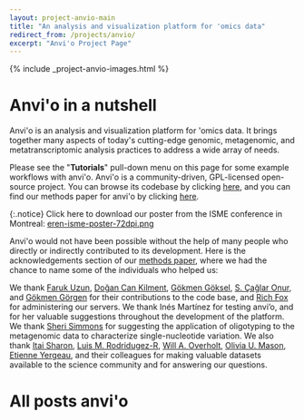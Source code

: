```yaml
---
layout: project-anvio-main
title: "An analysis and visualization platform for 'omics data"
redirect_from: /projects/anvio/
excerpt: "Anvi'o Project Page"
---
```


{% include _project-anvio-images.html %}

# Anvi'o in a nutshell

Anvi'o is an analysis and visualization platform for 'omics data. It brings together many aspects of today's cutting-edge genomic, metagenomic, and metatranscriptomic analysis practices to address a wide array of needs.

Please see the "**Tutorials**" pull-down menu on this page for some example workflows with anvi'o. Anvi'o is a community-driven, GPL-licensed open-source project. You can browse its codebase by clicking [here](http://github.com/meren/anvio), and you can find our methods paper for anvi'o by clicking [here](https://peerj.com/articles/1319/). 

{:.notice}
Click here to download our poster from the ISME conference in Montreal: [eren-isme-poster-72dpi.png](../../files/eren-isme-poster-72dpi.png)

Anvi'o would not have been possible without the help of many people who directly or indirectly contributed to its development. Here is the acknowledgements section of our [methods paper](https://peerj.com/articles/1319/), where we had the chance to name some of the individuals who helped us:

<div class="quotable">
We thank <a href="https://www.linkedin.com/in/farukuzun" target="_blank">Faruk Uzun</a>, <a href="https://twitter.com/dcankilment" target="_blank">Doğan Can Kilment</a>, <a href="https://github.com/gokmen" target="_blank">Gökmen Göksel</a>, <a href="https://github.com/caglar10ur" target="_blank">S. Çağlar Onur</a>, and <a href="https://github.com/gkmngrgn" target="_blank">Gökmen Görgen</a> for their contributions to the code base, and <a href="http://www.richfox.org/me/" target="_blank">Rich Fox</a> for administering our servers. We thank Inés Martínez for testing anvi’o, and for her valuable suggestions throughout the development of the platform. We thank <a href="https://twitter.com/phyllosphere" target="_blank">Sheri Simmons</a> for suggesting the application of oligotyping to the metagenomic data to characterize single-nucleotide variation. We also thank <a href="https://www.linkedin.com/pub/itai-sharon/0/8a1/93b" target="_blank">Itai Sharon</a>, <a href="https://scholar.google.com/citations?user=NflBi1cAAAAJ" target="_blank">Luis M. Rodridugez-R</a>, <a href="https://scholar.google.com/citations?user=ljGGBFwAAAAJ&hl=en" target="_blank">Will A. Overholt</a>, <a href="http://eoas.fsu.edu/people/faculty/dr-olivia-mason" target="_blank">Olivia U. Mason</a>, <a href="http://www.microbialecology.ca/" target="_blank">Etienne Yergeau</a>, and their colleagues for making valuable datasets available to the science community and for answering our questions.
</div>

# All posts anvi'o
